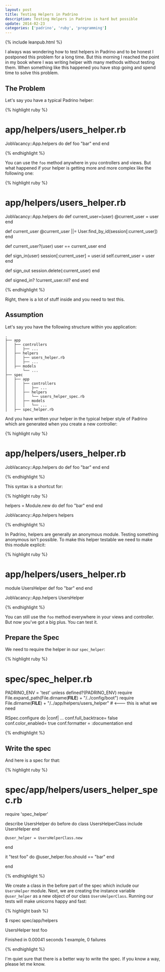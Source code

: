 ```yaml
---
layout: post
title: Testing Helpers in Padrino
description: Testing Helpers in Padrino is hard but possible
update: 2014-02-23
categories: ['padrino', 'ruby', 'programming']
---
```


{% include leanpub.html %}

I always was wondering how to test helpers in Padrino and to be honest I postponed this problem for a long time. But
this morning I reached the point in my book where I was writing helper with many methods without testing them. When
something like this happened you have stop going and spend time to solve this problem.


## The Problem

Let's say you have a typical Padrino helper:


{% highlight ruby %}

# app/helpers/users_helper.rb

JobVacancy::App.helpers do
  def foo
    "bar"
  end
end

{% endhighlight %}


You can use the `foo` method anywhere in you controllers and views. But what happened if your helper
is getting more and more complex like the following one:


{% highlight ruby %}
# app/helpers/users_helper.rb

JobVacancy::App.helpers do
  def current_user=(user)
    @current_user = user
  end

  def current_user
    @current_user ||= User.find_by_id(session[:current_user])
  end

  def current_user?(user)
    user == current_user
  end

  def sign_in(user)
    session[:current_user] = user.id
    self.current_user = user
  end

  def sign_out
    session.delete(:current_user)
  end

  def signed_in?
    !current_user.nil?
  end
end

{% endhighlight %}


Right, there is a lot of stuff inside and you need to test this.


## Assumption

Let's say you have the following structure within you application:

    .
    ├── app
    │   ├── controllers
    │   │   ├── ...
    │   ├── helpers
    │   │   ├── users_helper.rb
    │   │   ├── ...
    │   ├── models
    │       └── ...
    ├── spec
    │   ├── app
    │   │   ├── controllers
    │   │   │   ├── ...
    │   │   ├── helpers
    │   │   │   └── users_helper_spec.rb
    │   │   ├── models
    │   │   │   └── ...
    │   ├── spec_helper.rb


And you have written your helper in the typical helper style of Padrino which are generated when you create a new
controller:


{% highlight ruby %}

# app/helpers/users_helper.rb

JobVacancy::App.helpers do
  def foo
    "bar"
  end
end

{% endhighlight %}


This syntax is a shortcut for:


{% highlight ruby %}

helpers = Module.new do
  def foo
    "bar"
  end
end

JobVacancy::App.helpers helpers

{% endhighlight %}


In Padrino, helpers are generally an anonymous module. Testing something anonymous isn't possible. To make this helper
testable we need to make this module explicit:


{% highlight ruby %}
# app/helpers/users_helper.rb

module UsersHelper
  def foo
    "bar"
  end
end

JobVacancy::App.helpers UsersHelper

{% endhighlight %}


You can still use the `foo` method everywhere in your views and controller. But now you've got a big plus. You can test it.


## Prepare the Spec

We need to require the helper in our `spec_helper`:


{% highlight ruby %}
# spec/spec_helper.rb

PADRINO_ENV = 'test' unless defined?(PADRINO_ENV)
require File.expand_path(File.dirname(__FILE__) + "/../config/boot")
require File.dirname(__FILE__) + "/../app/helpers/users_helper" # <--- this is what we need

RSpec.configure do |conf|
  ...
  conf.full_backtrace= false
  conf.color_enabled= true
  conf.formatter = :documentation
end

{% endhighlight %}


## Write the spec

And here is a spec for that:

{% highlight ruby %}
# spec/app/helpers/users_helper_spec.rb
require 'spec_helper'

describe UsersHelper do
  before do
    class UsersHelperClass
      include UsersHelper
    end

    @user_helper = UsersHelperClass.new
  end

  it "test foo" do
    @user_helper.foo.should == "bar"
  end

end

{% endhighlight %}


We create a class in the before part of the spec which include our `UsersHelper` module. Next, we are creating the instance variable `@user_helper` as a new object of our class `UsersHelperClass`. Running our tests will make unicorns happy and fast:


{% highlight bash %}

$ rspec spec/app/helpers

  UsersHelper
    test foo

  Finished in 0.00041 seconds
  1 example, 0 failures

{% endhighlight %}


I'm quiet sure that there is a better way to write the spec. If you know a way, please let me know.

